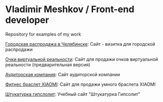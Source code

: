 # Vladimir Meshkov / Front-end developer
Repository for examples of my work



[Городская распродажа в Челябинске](https://vmeshkov.github.io/sale/ "Распродажа"): Сайт - визитка для городской распродажи

[Очки виртуальной реальности](https://VmeshkoV.github.io/VrBox/ "Vr очки"): Сайт для продажи очков виртуальной реальности (предварительная версия)

[Аудиторская компания](https://VmeshkoV.github.io/x88/ "Аудит сайта"): Сайт аудиторской компании

[Фитнес браслет XIAOMI](https://VmeshkoV.github.io/xiaomi/ "Фитнес браслет"): Сайт для продажи умного браслета XIAOMI

[Штукатурка гипслолит](https://VmeshkoV.github.io/Gipsolite/ "Гипсолит"): Учебный сайт "Штукатурка Гипсолит"















